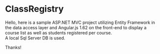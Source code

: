 # ClassRegistry

Hello, here is a sample ASP.NET MVC project utilizing Entity Framework in the data access layer and Angular.js 1.62 on the front-end 
to display a course list as well as students registered per course.  
A local Sql Server DB is used.

Thanks!

